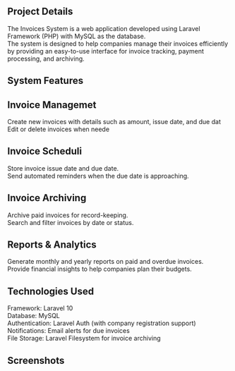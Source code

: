 ## Project Details
The Invoices System is a web application developed using Laravel Framework (PHP) with MySQL as the  database. <br>
The system is designed to help companies manage their invoices efficiently by providing an easy-to-use interface for invoice tracking, payment processing, and archiving.

## System Features

## Invoice Managemet
Create new invoices with details such as amount, issue date, and due dat<br>
Edit or delete invoices when neede

## Invoice Scheduli
Store invoice issue date and due date.<br>
Send automated reminders when the due date is approaching.

## Invoice Archiving
Archive paid invoices for record-keeping.<br>
Search and filter invoices by date or status.

## Reports & Analytics
Generate monthly and yearly reports on paid and overdue invoices. <br>
Provide financial insights to help companies plan their budgets.

## Technologies Used
Framework: Laravel 10<br>
Database: MySQL<br>
Authentication: Laravel Auth (with company registration support)<br>
Notifications: Email alerts for due invoices<br>
File Storage: Laravel Filesystem for invoice archiving

## Screenshots
<img scr="public/assets/screenshots/1.png"/>

